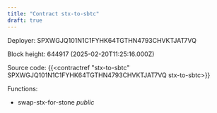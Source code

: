 ```yaml
---
title: "Contract stx-to-sbtc"
draft: true
---
```

Deployer: SPXWGJQ101N1C1FYHK64TGTHN4793CHVKTJAT7VQ


 



Block height: 644917 (2025-02-20T11:25:16.000Z)

Source code: {{<contractref "stx-to-sbtc" SPXWGJQ101N1C1FYHK64TGTHN4793CHVKTJAT7VQ stx-to-sbtc>}}

Functions:

* swap-stx-for-stone _public_
